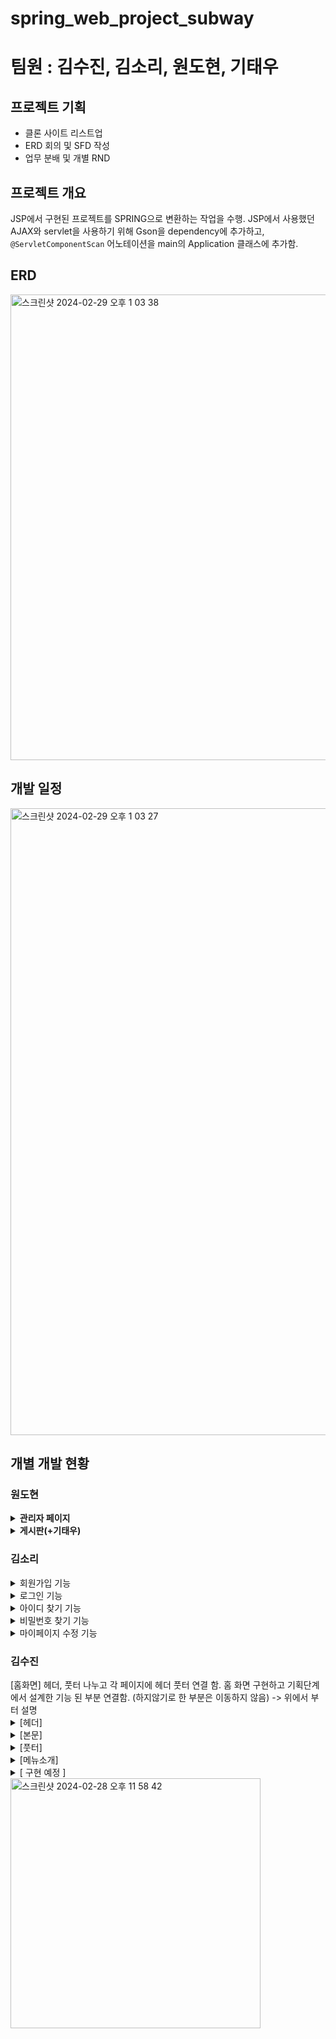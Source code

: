 # spring_web_project_subway

<h1>팀원 : 김수진, 김소리, 원도현, 기태우</h1>
<h2>프로젝트 기획</h2>
<ul>
  <li>클론 사이트 리스트업</li>
  <li>ERD 회의 및 SFD 작성</li>
  <li>업무 분배 및 개별 RND</li>
</ul>
  
<h2>프로젝트 개요</h2>

JSP에서 구현된 프로젝트를 SPRING으로 변환하는 작업을 수행. JSP에서 사용했던 AJAX와 servlet을 사용하기 위해 Gson을 dependency에 추가하고, `@ServletComponentScan` 어노테이션을 main의 Application 클래스에 추가함.

<h2>ERD</h2>
<img width="745" alt="스크린샷 2024-02-29 오후 1 03 38" src="https://github.com/HnG8N/spring_web_project_subway/assets/151720731/3802cff7-28e7-43ca-9870-ffa6144385a2">
<h2>개발 일정</h2>
<img width="1003" alt="스크린샷 2024-02-29 오후 1 03 27" src="https://github.com/HnG8N/spring_web_project_subway/assets/151720731/878040d2-5269-40b7-922f-2dafa06073c0">
<h2>개별 개발 현황</h2>
<h3>원도현</h3>
<details>
  <summary><strong>관리자 페이지</strong></summary>

### 로그인
1. 아이디가 정규식에 맞는지 확인
2. 아이디가 정규식에 맞을 경우 ajax를 통해 아이디와 비밀번호를 servlet으로 전송
3. servlet에서 받아온 아이디와 비밀번호가 DB에서 불러온 아이디, 비밀번호와 같은지 확인 후 같으면 로그인

### 매출 현황
1. chart.js를 이용해 차트를 구현
2. 차트의 데이터를 ajax를 통해 JSON 형식으로 받아옴.
3. 받아온 데이터를 ArrayList로 만들어서 차트의 데이터 부분에 넣어줌.

### 일일 매출 현황 (Line Chart와 Pie Chart)
1. 시작 날짜와 마지막 날짜를 설정하여 차트를 확인할 수 있도록 구현.
2. 시작 날짜와 마지막 날짜를 클릭하면 달력이 나타남.
3. 달력은 API를 통해 구현.

### 상품 리스트
1. 페이징 기능을 구현. (ajax - servlet)
2. DB에서 data를 가져 올 때 limit과 offset을 사용
3. servlet에서 총 상품 개수(listCount), limit, offset, 현재 페이지(buttonNum), 페이지 개수(buttonCount)를 변수로 설정
4. limit은 페이지에 보여줄 상품의 개수로 설정. (5로 설정)
5. offset은 해당 페이지의 시작 상품으로 ((페이지-1)*limit으로 설정
6. 페이지는 버튼을 클릭했을 때 버튼의 값을 ajax를 통해 받아옴
7. 페이지 개수는 DB에서 총 상품 개수를 가져온 후 limit으로 나눈 뒤 올림을 취하여 설정 ((int)Math.ceil((double)listCount / limit)
8. 검색기능 구현 (ajax - servlet)
9. 제품명 검색에서 한글과 영문 모두 검색 가능

### 새 상품 등록과 수정
1. 정규식을 통해 형식에 맞는 data만 입력 가능
2. 이미지 파일 업로드 구현
3. 이미지 파일을 선택하면 미리보기가 나타남

### 회원정보 조회
1. 탈퇴 회원만 조회되는 기능 구현, 가입 순서대로 정렬되는 기능을 구현

</details>

<details>
  <summary><strong>게시판(+기태우)</strong></summary>

### 게시판 기능
1. DB에서 data를 가져와 보여줌
2. 글 제목과 작성자로 검색 기능을 구현
3. 글 등록 버튼을 누를 시 게시물을 작성
4. 게시물의 제목을 클릭하면 게시물을 확인할 수 있으며, 작성자와 로그인 아이디가 동일할 경우 수정이 가능(삭제 포함)
5. 게시물에는 댓글 기능이 존재 (대댓글 포함)
6. 댓글과 대댓글을 구현하기 위해 DB comment 테이블의 열을 추가
7. commentid(PK,AI), parentid(댓글의 댓글을 달 시 윗댓글의 commentid를 참조해 insert), groupid(댓글의 댓글이 여러개 달릴 시 제일 상위 레벨의 groupid를 참조해 insert), commentlevel(한 단계 상위 댓글의 level을 참조해 +1)<br>
<img width="300" alt="댓글 달기 답글 수정" src="https://github.com/HnG8N/spring_web_project_subway/assets/151720731/89a08eeb-41f9-48dc-94d1-104cd0328ecc"><img width="300" alt="스크린샷 2024-02-28 오후 11 01 38" src="https://github.com/HnG8N/spring_web_project_subway/assets/151720731/c01a6b99-13da-45fa-a0c0-26bd75f90d84"><br>
8. 댓글 작성자와 로그인 아이디가 동일할
 경우 수정과 삭제가 가능
9. 삭제 시 "삭제되었습니다."라는 메시지가 출력 (DB에서는 삭제되지 않음)

</details>

<h3>김소리</h3>
<details>
  <summary>회원가입 기능</summary>
  
  1. **아이디 중복 체크**
      - 아이디 입력 후 중복체크 버튼 클릭
      - ajax로 입력받은 id 데이터를 전송
      - CheckId.servlet 에서 전송 받은 아이디를 @autowired로 연결한 Signupservice의 checkId메소드에 삽입하여 중복 아이디가 있는지 확인
          - 중복 아이디가 있을 시 count = 1
          - 중복 아이디가 없을 시 count = 0
      - json으로 count 값을 Signup.js로 전송
      - json으로 받은 데이터 값 비교
          - 0일 때 : “사용가능한 아이디 입니다.” 출력
          - 1일 때 : “이미 사용중인 아이디입니다.”출력
      - 중복된 아이디로 회원가입 진행 시 회원가입 안되게 설정
  2. **비밀번호 일치 확인**
      - 비밀번호 입력창과 비밀번호 확인 입력창에 입력한 값을 Signup.js에서 비교
          - 입력 값이 다를 때 : “비밀번호 불일치” 출력
          - 입력 값이 같을 때 : “비밀번호 일치” 출력
  3. **주소 입력**
      - 우편번호 찾기 버튼 클릭
      - 다음(Daum) 우편번호 서비스를 사용하여 우편번호, 주소를 Signup.jsp에 출력
  4. **생년월일 입력**
      - 선택한 년, 월을 이용하여 윤년을 계산
          - 년, 월에 따라 2월의 일수가 28일 또는 29일로 출력되도록 설정
  5. **이메일 입력**
      - 이메일 입력 후 인증번호 발송버튼 클릭
          - 데이터베이스에 저장 된 이메일일 때 : 이메일이 전송되지 않으며, “이미 사용중인 이메일 입니다.” 출력
          - 데이터베이스에 저장되지 않은 이메일일 때 : 이메일이 전송되며, “이메일을 성공적으로 전송하였습니다.” 출력
          - 어떠한 이유로 문제가 생겼을 때 : “이메일 전송에 실패하였습니다.” 출력
      - 4자리의 확인코드를 랜덤으로 생성 후 session에 저장
      - 확인코드를 이메일로 전송
  6. **이메일 확인 코드 입력**
      - 입력 받은 이메일 확인 코드를 EmailCheckCode.servlet으로 전송
      - 입력 받은 이메일 확인 코드를 session에 저장된 확인코드와 비교
          - 입력 받은 값이 session에 저장된 확인코드와 같을 때 : json으로 “true” 전송
          - 입력 받은 값이 session에 저장된 확인코드와 다를 때 : json으로 “false” 전송
      - json으로 받은 데이터 값을 확인
          - 데이터 값이 “true” 일 때 : "인증 되었습니다.”를 Signup.jsp에 출력
          - 데이터 값이 “false” 일 때 : "인증번호를 다시 확인해주세요.”를 Signup.jsp에 출력
  7. **유효성 검사**
      - 유효성 검사가 다 확인되어야 회원가입 진행
          - 아이디 중복 검사가 진행 되어야 함
          - 이메일 인증이 진행 되어야 함
          - 이메일 확인 코드가 인증 되어야 함
          - ID는 영어 소문자와 숫자만 사용 가능하며, 최대 15자까지 입력 가능
          - PW는 영어, 숫자, 특수문자만 사용 가능하며, 8자부터 15자까지 입력 가능
          - 이름은 한글 또는 영어만 사용 가능하며, 최대 10자까지 입력 가능
          - 주소 관련 필드는 모두 입력되어야 함
          - 전화번호는 숫자만 입력 가능하며, 각각 4자리여야 함
</details>
<details>
  <summary>로그인 기능</summary>
  
  1. **아이디, 비밀번호 입력 후 로그인 버튼 클릭**
      - ajax 입력받은 pw 데이터를 전송
      - Checkpw.servlet 에서 전송 받은 아이디를 @autowired로 연결한 Signupservice의 checkpw메소드에 삽입하여입력한 pw의 아이디 데이터를 찾음
      - json으로 찾은 id 데이터를 Login.js로 전송
      - json으로 받은 id 데이터를 입력받은 id 데이터와 비교
          - json으로 받은 id 데이터와 입력받은 id 데이터가 같을 때 : 로그인 성공, index.jsp로 이동
          - json으로 받은 id 데이터와 입력받은 id 데이터가 다를 때 : “비밀번호가 일치하지 않습니다.” 출력
          - 입력 받은 id 데이터가 회원탈퇴된 id 일 때 : “탈퇴한 아이디 입니다. 회원가입을 진행해주세요.” 출력
</details>
<details>
  <summary>아이디 찾기 기능</summary>
  
  1. **이름, 생년월일, 이메일을 입력 후 아이디찾기 버튼 클릭**
  2. **ajax로 입력받은 이름,생년월일,이메일 데이터를 전송**
  3. **FindId.servlet 에서 전송 받은 데이터들을 @autowired로 연결한 Signupservice의 checkIdInfo메소드에 삽입하여 존재하는 회원 정보인지 확인**
      - 존재하는 회원 정보일 때 : count = 1
      - 존재하지 않는 회원 정보일 때 : count = 2
  4. **json으로 count값을 전송**
  5. **전송 받은 데이터 값을 비교**
      - 0일 때 : “회원 정보가 없습니다. 회원가입을 진행해주세요.” 출력
      - 1일 때 : 입력한 이메일로 아이디 정보 전송 및 "이메일을 성공적으로 전송했습니다.” 출력
      - 어떠한 이유로 문제가 생겼을 때 : “이메일 전송에 실패하였습니다.” 출력
  6. **이메일이 정상적으로 전송 되었다면 로그인 화면으로 이동**
</details>

<details>
  <summary>비밀번호 찾기 기능</summary>
  
  1. **아이디, 이름, 생년월일, 이메일을 입력 후 아이디찾기 버튼 클릭**
  2. **ajax로 입력받은 아이디, 이름,생년월일,이메일 데이터를 전송**
  3. **FindPw.servlet 에서 전송 받은 데이터들을 @autowired로 연결한 Signupservice의 checkPwInfo메소드에 삽입하여 존재하는 회원 정보인지 확인**
      - 존재하는 회원 정보일 때 : count = 1
      - 존재하지 않는 회원 정보일 때 : count = 2
  4. **json으로 count값을 전송**
  5. **전송 받은 데이터 값을 비교**
      - 0일 때 : “회원 정보가 없습니다. 회원가입을 진행해주세요.” 출력
      - 1일 때 : 입력한 이메일로 비밀번호 정보 전송 및 "이메일을 성공적으로 전송했습니다.” 출력
      - 어떠한 이유로 문제가 생겼을 때 : “이메일 전송에 실패하였습니다.” 출력
  6. **이메일이 정상적으로 전송 되었다면 로그인 화면으로 이동**
</details>

<details>
  <summary>마이페이지 수정 기능</summary>
  
  1. **로그인 하면서 session에 저장한 회원정보를 아이디를 사용하여 회원 정보를 dto에 담음**
  2. **마이페이지에 dto에 담은 정보들 출력**
  3. **비밀번호 수정**
      1. 현재 비밀번호를 입력
      2. 비밀번호 확인 버튼을 클릭
      3. dto에서 불러와 hidden으로 숨겨놓은 비밀번호 값과 입력한 비밀번호 값을 비교
          - 두 값이 같을 때 : "비밀번호가 맞습니다. 비밀번호 수정을 진행하세요.” 출력 및 비밀번호 수정 폼 출력
          - 두 값이 다를 때 : "비밀번호가 아닙니다. 다시 입력해주세요.” 출력
  4. **주소 수정**
      1. 우편번호 찾기 버튼 클릭
      2. 다음(Daum) 우편번호 서비스를 사용하여 우편번호, 주소를 MyPage.jsp에 출력
  5. **유효성 검사**
      - 유효성 검사가 다 확인되어야 회원가입 진행
          - PW는 영어, 숫자, 특수문자만 사용 가능하며, 8자부터 15자까지 입력 가능
          - 주소 관련 필드는 모두 입력되어야 함
</details>

<h3>김수진</h3>
[홈화면]
헤더, 풋터 나누고 각 페이지에 헤더 풋터 연결 함.
홈 화면 구현하고 기획단계에서 설계한 기능 된 부분 연결함. (하지않기로 한 부분은 이동하지 않음)
-> 위에서 부터 설명
<details>
 <summary> [헤더] </summary>
	0) 로그인 (로그인이후 로그아웃으로 변경됨 - 소리)
	0) 회원가입 (로그인이후 마이페이지로 변경됨 - 소리)
	0) 장바구니	: 장바구니에 저장한것 확인할 수 있음.
			로그인 된 회원만 가능하게 함.
			로그인 하지 않은경우에는 로그인화면으로 이동하게 해야함.
			(원활한 테스트를 위해 기본 로그인 아이디가 없을 경우 james라는 아이디로 로그인하게 함.
	0) 써브웨이 글로벌로 이동.
	1) 메뉴소개
		 - 샌드위치
		 - 샐러드
		 - 랩
		2) 이용방법
		 - 써브웨이 이용방법
		 - 신선한 재료소개
		3) 게시판
		 - 이용후기( 게시판 - 태우)
		4) 써브웨이
		 - 써브웨이 역사
 		 - 매장찾기
		5) 온라인 주문
		 - FAST-SUB
</details>
<details>
 <summary> [본문] </summary>
		- 베너 : 보여주기
		- 매장찾기 : 해당페이지 연결.
		- 가맹신청문의 : 구현하지 않기로 함.
		- 메뉴 : 보여주기
		- 이용방법 : 해당 페이지로 연결.
		- 역사 : 해당 페이지로 연결.
		- 뉴스 : 보여주기
		- 프랜차이즈 : 구현하지 않기로 함.
		- 지사안내 : 구현하지 않기로 함.
		- 광고영상 : 구현하지 않기로 함.
		- 고객문의 : 구현하지 않기로 함.
</details>

<details>
<summary> [풋터] </summary>
		1) 이용약관
		2) 개인정보처리방침
		3) 점주관리자 ( 관리자화면로 연결 - 도현)
		5) 온라인 주문
</details>

<details>
<summary> [메뉴소개] </summary>
리스트화면 : 카테고리 별로 리스트를 보여주고 리스트 화면의 제일 위에 있는 링크는 각 카테고리별로 이동이 용이하게 함.
메뉴 바로 위에 있는 카테고리는 데이터베이스에 구분된 부분이 없어서 따로 나누지는 않아서 현재는 All에서 메뉴리스트 확인 가능함.
		상세 화면 : 현재 단계를 보여주고 ‘원산지정보’와 ‘알레르기정보’를 팝업으로 보여줌.
				데이터베이스에 저장된 해당 메뉴의 영양성분표를 확인 할 수 있음.
				‘추천 꿀 조합’은 데이터베이스에 해당부분이 없어서 보여지지 않게 함. 페이지는 구성되어 있음.
				주문하기 : 재료를 선택해서 주문할 수 있게 하는 페이지로 이동.
<summary> [이용방법] </summary>
		써브웨이 이용방법 : 매장에서 주문하기 - 단계별로 보여주고 설명.
					 : 주문 TIP - 취향을 고려한 추천 메뉴 소개.
		신선한 재료 소개 : 각 재료에 대한 정보 소개. 카테고리별로 보여주기 가능함.
<summary> [써브웨이] </summary>
		써브웨이 역사 : 설명- 보여주기.
		매장 찾기 : never지도 api연동으로 현재 위치 검색해서 인근에 있는 매장정보를 가져옴.
				현재는 매장등록이 되어있지 않아서 현재 위치만 보여짐.
<summary> [온라인주문] </summary>
		매장선택없이 바로 메뉴선택부터 시작.
1. 메뉴리스트
		메뉴리스트에서 상세페이지로 이동하고
2. 메뉴상세
		상세페이지의 꿀조함 구현 안함. (DB추가 필요)
		상세페이지의 원산지 정보, 알레르기 정보 팝업으로 확인 가능
		주문시작하기 누르면 재료 선택 페이지로 이동
3. 재료선택
		재로 선택 페이지 : 빵길이 선택, 빵선택, 토스팅선택, 치즈선택, 야채선택(여러가지 선택가능 ), 소스선택 한가지씩만 선택가능.
					각 재료마다 이미지를 보고 선택할 수 있게 함.
					* validation체크 필요.
					* 화면 크기 수정 필요.
					* 소스 3가지 선택 가능하게 해도 됨. (나중에)
<summary> [장바구니] </summary>
 		장바구니 담은 것 확인 (재료선택한것까지 볼 수 있음) 선택하여 “삭제”, ”주문하기” 가능.
		개별선택, 전체 선택 가능.
		메뉴별 수량 변경 가능.
		수량 변경시 최종결제금액 변경.
<summary> [주문하기] </summary>
		주문정보 확인.
		주문번호 생성(날짜별로 순차적으로 생성)
		결제수단 선택은 안됨. 하나만 ㅋ
		주문내역 : 내가 주문할 내역 확인. 오늘 날짜에 주문한것만 확인 가능.
		총 결제 금액 : 확인
		구매조건 및 결제진행 동의 체크하지 않으면 결제하기 안됨.
		결제하기 버튼을 누르면 DB의 구매내역에 등록하고 결제 완료된 페이지 보여줌.
</details>

<details>
  <summary>[ 구현 예정 ]</summary>
0 순위. : 결제하기 백 넣기.
1 순위 : 온라인 주문시 로그인 먼저하게 함.
2 순위 : 등록한 상점 표시.
</details>

<img width="400" alt="스크린샷 2024-02-28 오후 11 58 42" src="https://github.com/HnG8N/spring_web_project_subway/assets/151720731/bb5121ff-5e90-4195-9829-81f97f1036b5">
